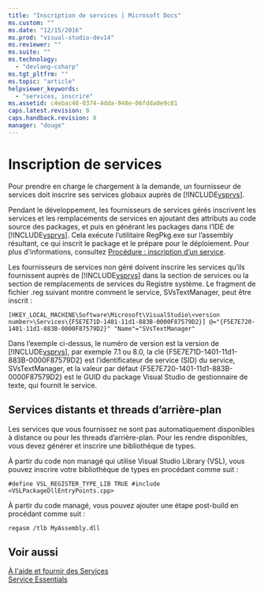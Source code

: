 ```yaml
---
title: "Inscription de services | Microsoft Docs"
ms.custom: ""
ms.date: "12/15/2016"
ms.prod: "visual-studio-dev14"
ms.reviewer: ""
ms.suite: ""
ms.technology: 
  - "devlang-csharp"
ms.tgt_pltfrm: ""
ms.topic: "article"
helpviewer_keywords: 
  - "services, inscrire"
ms.assetid: c4ebac40-0374-4dda-948e-06fdda0e9c81
caps.latest.revision: 8
caps.handback.revision: 8
manager: "douge"
---
```

# Inscription de services
Pour prendre en charge le chargement à la demande, un fournisseur de services doit inscrire ses services globaux auprès de [!INCLUDE[vsprvs](../code-quality/includes/vsprvs_md.md)].  
  
 Pendant le développement, les fournisseurs de services gérés inscrivent les services et les remplacements de services en ajoutant des attributs au code source des packages, et puis en générant les packages dans l’IDE de [!INCLUDE[vsprvs](../code-quality/includes/vsprvs_md.md)]. Cela exécute l’utilitaire RegPkg.exe sur l’assembly résultant, ce qui inscrit le package et le prépare pour le déploiement. Pour plus d'informations, consultez [Procédure : inscription d’un service](../misc/how-to-register-a-service.md).  
  
 Les fournisseurs de services non géré doivent inscrire les services qu’ils fournissent auprès de [!INCLUDE[vsprvs](../code-quality/includes/vsprvs_md.md)] dans la section de services ou la section de remplacements de services du Registre système. Le fragment de fichier .reg suivant montre comment le service, SVsTextManager, peut être inscrit :  
  
```  
[HKEY_LOCAL_MACHINE\Software\Microsoft\VisualStudio\<version number>\Services\{F5E7E71D-1401-11d1-883B-0000F87579D2}] @="{F5E7E720-1401-11d1-883B-0000F87579D2}" "Name"="SVsTextManager"  
```  
  
 Dans l’exemple ci\-dessus, le numéro de version est la version de [!INCLUDE[vsprvs](../code-quality/includes/vsprvs_md.md)], par exemple 7.1 ou 8.0, la clé {F5E7E71D\-1401\-11d1\-883B\-0000F87579D2} est l’identificateur de service \(SID\) du service, SVsTextManager, et la valeur par défaut {F5E7E720\-1401\-11d1\-883B\-0000F87579D2} est le GUID du package Visual Studio de gestionnaire de texte, qui fournit le service.  
  
## Services distants et threads d’arrière\-plan  
 Les services que vous fournissez ne sont pas automatiquement disponibles à distance ou pour les threads d’arrière\-plan. Pour les rendre disponibles, vous devez générer et inscrire une bibliothèque de types.  
  
 À partir du code non managé qui utilise Visual Studio Library \(VSL\), vous pouvez inscrire votre bibliothèque de types en procédant comme suit :  
  
```  
#define VSL_REGISTER_TYPE_LIB TRUE #include <VSLPackageDllEntryPoints.cpp>  
```  
  
 À partir du code managé, vous pouvez ajouter une étape post\-build en procédant comme suit :  
  
```  
regasm /tlb MyAssembly.dll  
```  
  
## Voir aussi  
 [À l'aide et fournir des Services](../extensibility/using-and-providing-services.md)   
 [Service Essentials](../extensibility/internals/service-essentials.md)